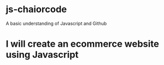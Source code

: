# js-chaiorcode
A basic understanding of Javascript and Github
# I will create an ecommerce website using Javascript